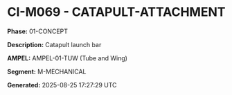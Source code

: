 # CI-M069 - CATAPULT-ATTACHMENT

**Phase:** 01-CONCEPT

**Description:** Catapult launch bar

**AMPEL:** AMPEL-01-TUW (Tube and Wing)

**Segment:** M-MECHANICAL

**Generated:** 2025-08-25 17:27:29 UTC
